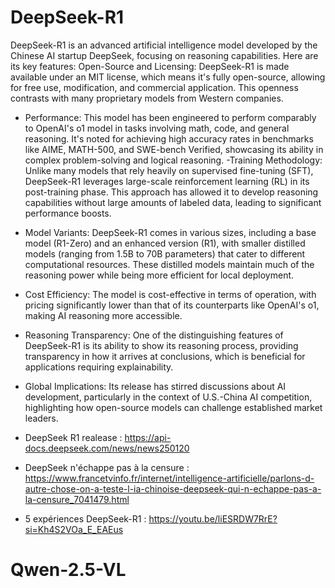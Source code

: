 # DeepSeek-R1

DeepSeek-R1 is an advanced artificial intelligence model developed by the Chinese AI startup DeepSeek, focusing on reasoning capabilities. Here are its key features:
Open-Source and Licensing: DeepSeek-R1 is made available under an MIT license, which means it's fully open-source, allowing for free use, modification, and commercial application. This openness contrasts with many proprietary models from Western companies.
  - Performance: This model has been engineered to perform comparably to OpenAI's o1 model in tasks involving math, code, and general reasoning. It's noted for achieving high accuracy rates in benchmarks like AIME, MATH-500, and SWE-bench Verified, showcasing its ability in complex problem-solving and logical reasoning.
  -Training Methodology: Unlike many models that rely heavily on supervised fine-tuning (SFT), DeepSeek-R1 leverages large-scale reinforcement learning (RL) in its post-training phase. This approach has allowed it to develop reasoning capabilities without large amounts of labeled data, leading to significant performance boosts.
  - Model Variants: DeepSeek-R1 comes in various sizes, including a base model (R1-Zero) and an enhanced version (R1), with smaller distilled models (ranging from 1.5B to 70B parameters) that cater to different computational resources. These distilled models maintain much of the reasoning power while being more efficient for local deployment.
  - Cost Efficiency: The model is cost-effective in terms of operation, with pricing significantly lower than that of its counterparts like OpenAI's o1, making AI reasoning more accessible.
  - Reasoning Transparency: One of the distinguishing features of DeepSeek-R1 is its ability to show its reasoning process, providing transparency in how it arrives at conclusions, which is beneficial for applications requiring explainability.
  - Global Implications: Its release has stirred discussions about AI development, particularly in the context of U.S.-China AI competition, highlighting how open-source models can challenge established market leaders.

  - DeepSeek R1 realease : https://api-docs.deepseek.com/news/news250120
  - DeepSeek n'échappe pas à la censure : https://www.francetvinfo.fr/internet/intelligence-artificielle/parlons-d-autre-chose-on-a-teste-l-ia-chinoise-deepseek-qui-n-echappe-pas-a-la-censure_7041479.html
  - 5 expériences DeepSeek-R1 : https://youtu.be/liESRDW7RrE?si=Kh4S2VOa_E_EAEus

# Qwen-2.5-VL

